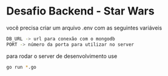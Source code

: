 # Desafio Backend - Star Wars

você precisa criar um arquivo .env com as seguintes variáveis
```bash
DB_URL -> url para conexão com o mongodb
PORT -> número da porta para utilizar no server
```

para rodar o server de desenvolvimento use
```bash
go run *.go
```